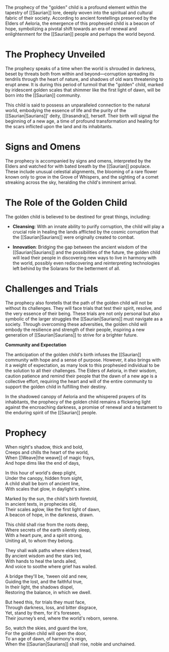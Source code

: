 
The prophecy of the "golden" child is a profound element within the tapestry of [[Saurian]] lore, deeply woven into the spiritual and cultural fabric of their society. According to ancient foretellings preserved by the Elders of Aeloria, the emergence of this prophesied child is a beacon of hope, symbolizing a pivotal shift towards an era of renewal and enlightenment for the [[Saurian]] people and perhaps the world beyond.

# The Prophecy Unveiled

The prophecy speaks of a time when the world is shrouded in darkness, beset by threats both from within and beyond—corruption spreading its tendrils through the heart of nature, and shadows of old wars threatening to erupt anew. It is during this period of turmoil that the "golden" child, marked by iridescent golden scales that shimmer like the first light of dawn, will be born into the [[Saurian]] community.

This child is said to possess an unparalleled connection to the natural world, embodying the essence of life and the purity of the [[Saurian|Saurians]]' deity, [[Irasandra]], herself. Their birth will signal the beginning of a new age, a time of profound transformation and healing for the scars inflicted upon the land and its inhabitants.

# Signs and Omens

The prophecy is accompanied by signs and omens, interpreted by the Elders and watched for with bated breath by the [[Saurian]] populace. These include unusual celestial alignments, the blooming of a rare flower known only to grow in the Grove of Whispers, and the sighting of a comet streaking across the sky, heralding the child's imminent arrival.

# The Role of the Golden Child

The golden child is believed to be destined for great things, including:
  
- **Cleansing**: With an innate ability to purify corruption, the child will play a crucial role in healing the lands afflicted by the cosmic corruption that the [[Saurian|Saurians]] were originally created to combat.
    
- **Innovation**: Bridging the gap between the ancient wisdom of the [[Saurian|Saurians]] and the possibilities of the future, the golden child will lead their people in discovering new ways to live in harmony with the world, possibly even rediscovering and reinterpreting technologies left behind by the Solarans for the betterment of all.
    

# Challenges and Trials

The prophecy also foretells that the path of the golden child will not be without its challenges. They will face trials that test their spirit, resolve, and the very essence of their being. These trials are not only personal but also symbolic of the larger struggles the [[Saurian|Saurians]] must navigate as a society. Through overcoming these adversities, the golden child will embody the resilience and strength of their people, inspiring a new generation of [[Saurian|Saurians]] to strive for a brighter future.

**Community and Expectation**

The anticipation of the golden child's birth infuses the [[Saurian]] community with hope and a sense of purpose. However, it also brings with it a weight of expectation, as many look to this prophesied individual to be the solution to all their challenges. The Elders of Aeloria, in their wisdom, caution patience and remind their people that the dawn of a new age is a collective effort, requiring the heart and will of the entire community to support the golden child in fulfilling their destiny.

In the shadowed canopy of Aeloria and the whispered prayers of its inhabitants, the prophecy of the golden child remains a flickering light against the encroaching darkness, a promise of renewal and a testament to the enduring spirit of the [[Saurian]] people.

# Prophecy

When night's shadow, thick and bold,  
Creeps and chills the heart of the world,  
When [[Weave|the weave]] of magic frays,  
And hope dims like the end of days,

In this hour of world's deep plight,  
Under the canopy, hidden from sight,  
A child shall be born of ancient line,  
With scales that glow, in daylight's shine.

Marked by the sun, the child's birth foretold,  
In ancient texts, in prophecies old,  
Their scales aglow, like the first light of dawn,  
A beacon of hope, in the darkness, drawn.

This child shall rise from the roots deep,  
Where secrets of the earth silently sleep,  
With a heart pure, and a spirit strong,  
Uniting all, to whom they belong.

They shall walk paths where elders tread,  
By ancient wisdom and the stars led,  
With hands to heal the lands ailed,  
And voice to soothe where grief has wailed.

A bridge they'll be, 'tween old and new,  
Guiding the lost, and the faithful true,  
In their light, the shadows dispel,  
Restoring the balance, in which we dwell.

But heed this, for trials they must face,  
Through darkness, loss, and bitter disgrace,  
Yet, stand by them, for it's foreseen,  
Their journey’s end, where the world's reborn, serene.

So, watch the skies, and guard the lore,  
For the golden child will open the door,  
To an age of dawn, of harmony's reign,  
When the [[Saurian|Saurians]] shall rise, noble and unchained.
